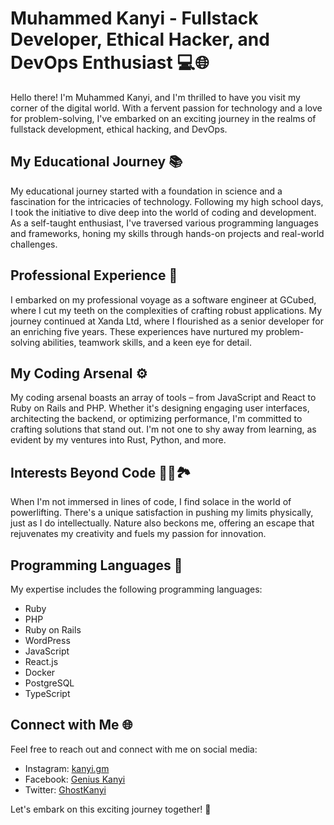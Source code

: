 # Muhammed Kanyi - Fullstack Developer, Ethical Hacker, and DevOps Enthusiast 💻🌐

Hello there! I'm Muhammed Kanyi, and I'm thrilled to have you visit my corner of the digital world. With a fervent passion for technology and a love for problem-solving, I've embarked on an exciting journey in the realms of fullstack development, ethical hacking, and DevOps.

## My Educational Journey 📚

My educational journey started with a foundation in science and a fascination for the intricacies of technology. Following my high school days, I took the initiative to dive deep into the world of coding and development. As a self-taught enthusiast, I've traversed various programming languages and frameworks, honing my skills through hands-on projects and real-world challenges.

## Professional Experience 👔

I embarked on my professional voyage as a software engineer at GCubed, where I cut my teeth on the complexities of crafting robust applications. My journey continued at Xanda Ltd, where I flourished as a senior developer for an enriching five years. These experiences have nurtured my problem-solving abilities, teamwork skills, and a keen eye for detail.

## My Coding Arsenal ⚙️

My coding arsenal boasts an array of tools – from JavaScript and React to Ruby on Rails and PHP. Whether it's designing engaging user interfaces, architecting the backend, or optimizing performance, I'm committed to crafting solutions that stand out. I'm not one to shy away from learning, as evident by my ventures into Rust, Python, and more.

## Interests Beyond Code 🏋️‍♂️🏞️

When I'm not immersed in lines of code, I find solace in the world of powerlifting. There's a unique satisfaction in pushing my limits physically, just as I do intellectually. Nature also beckons me, offering an escape that rejuvenates my creativity and fuels my passion for innovation.

## Programming Languages 🚀

My expertise includes the following programming languages:

- Ruby
- PHP
- Ruby on Rails
- WordPress
- JavaScript
- React.js
- Docker
- PostgreSQL
- TypeScript

## Connect with Me 🌐

Feel free to reach out and connect with me on social media:

- Instagram: [kanyi.gm](https://www.instagram.com/kanyi.gm/)
- Facebook: [Genius Kanyi](https://www.facebook.com/genius.kanyi)
- Twitter: [GhostKanyi](https://twitter.com/ghostkanyi)

Let's embark on this exciting journey together! 🚀